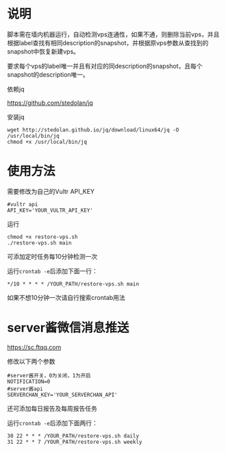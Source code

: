 # 说明
脚本需在墙内机器运行，自动检测vps连通性，如果不通，则删除当前vps，并且根据label查找有相同description的snapshot，并根据原vps参数从查找到的snapshot中恢复新建vps。

要求每个vps的label唯一并且有对应的同description的snapshot，且每个snapshot的description唯一。

依赖jq


https://github.com/stedolan/jq



安装jq
```
wget http://stedolan.github.io/jq/download/linux64/jq -O /usr/local/bin/jq
chmod +x /usr/local/bin/jq
```

# 使用方法


需要修改为自己的Vultr API_KEY


```
#vultr api
API_KEY='YOUR_VULTR_API_KEY'
```

运行

```
chmod +x restore-vps.sh
./restore-vps.sh main
```

可添加定时任务每10分钟检测一次


运行`crontab -e`后添加下面一行：
```
*/10 * * * * /YOUR_PATH/restore-vps.sh main
```
如果不想10分钟一次请自行搜索crontab用法


# server酱微信消息推送

https://sc.ftqq.com


修改以下两个参数
```
#server酱开关，0为关闭，1为开启
NOTIFICATION=0
#server酱api
SERVERCHAN_KEY='YOUR_SERVERCHAN_API'
```
  

还可添加每日报告及每周报告任务


运行`crontab -e`后添加下面两行：
```
30 22 * * * /YOUR_PATH/restore-vps.sh daily
31 22 * * 7 /YOUR_PATH/restore-vps.sh weekly
```
